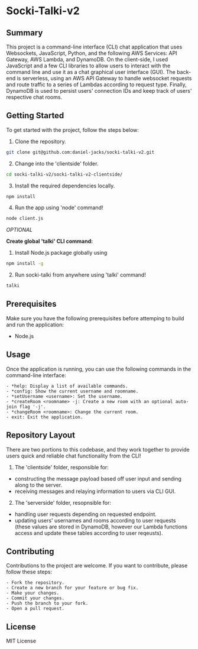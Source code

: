 <div id="top"></div>

# Socki-Talki-v2

## Summary
This project is a command-line interface (CLI) chat application that uses Websockets, JavaScript, Python, and the following AWS Services: API Gateway, AWS Lambda, and DynamoDB. On the client-side, I used JavaScript and a few CLI libraries to allow users to interact with the command line and use it as a chat graphical user interface (GUI). The back-end is serverless, using an AWS API Gateway to handle websocket requests and route traffic to a series of Lambdas according to request type. Finally, DynamoDB is used to persist users' connection IDs and keep track of users' respective chat rooms.

## Getting Started
To get started with the project, follow the steps below:

1. Clone the repository.
```bash
git clone git@github.com:daniel-jacks/socki-talki-v2.git
```
2. Change into the 'clientside' folder.
```bash
cd socki-talki-v2/socki-talki-v2-clientside/
```
3. Install the required dependencies locally.
```bash
npm install
```
4. Run the app using 'node' command!
```bash
node client.js
```

_OPTIONAL_

__Create global 'talki' CLI command:__
1. Install Node.js package globally using
```bash
npm install -g
```
2. Run socki-talki from anywhere using 'talki' command!
```bash
talki
```

## Prerequisites
Make sure you have the following prerequisites before attemping to build and run the application:

- Node.js

## Usage

Once the application is running, you can use the following commands in the command-line interface:

    - *help: Display a list of available commands.
    - *config: Show the current username and roomname.
    - *setUsername <username>: Set the username.
    - *createRoom <roomname> -j: Create a new room with an optional auto-join flag '-j'.
    - *changeRoom <roomname>: Change the current room.
    - exit: Exit the application.

## Repository Layout

There are two portions to this codebase, and they work together to provide users quick and reliable chat functionality from the CLI!
1. The 'clientside' folder, responsible for:
- constructing the message payload based off user input and sending along to the server.
- receiving messages and relaying information to users via CLI GUI.

2. The 'serverside' folder, resopnsible for: 
- handling user requests depending on requested endpoint.
- updating users' usernames and rooms according to user requests (these values are stored in DynamoDB, however our Lambda functions access and update these tables according to user reqeusts).

## Contributing

Contributions to the project are welcome. If you want to contribute, please follow these steps:

    - Fork the repository.
    - Create a new branch for your feature or bug fix.
    - Make your changes.
    - Commit your changes.
    - Push the branch to your fork.
    - Open a pull request.

## License

MIT License
